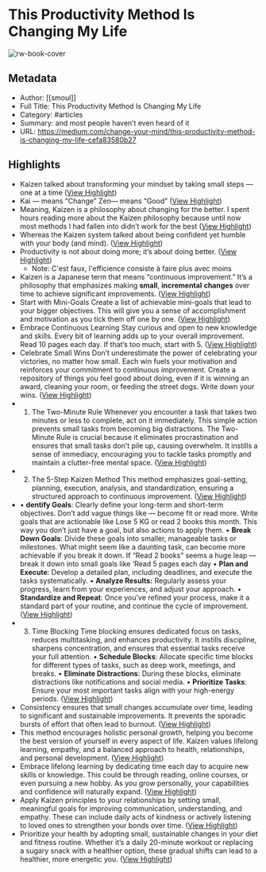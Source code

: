 # This Productivity Method Is Changing My Life

![rw-book-cover](https://miro.medium.com/v2/resize:fit:1102/1*AhDLLVrnHAdah_5ddiyVew@2x.jpeg)

## Metadata
- Author: [[smoul]]
- Full Title: This Productivity Method Is Changing My Life
- Category: #articles
- Summary: and most people haven’t even heard of it
- URL: https://medium.com/change-your-mind/this-productivity-method-is-changing-my-life-cefa83580b27

## Highlights
- Kaizen talked about transforming your mindset by taking small steps — one at a time ([View Highlight](https://read.readwise.io/read/01haz6t1gpz2318803e9df08q2))
- Kai — means “Change” 
  Zen— means “Good” ([View Highlight](https://read.readwise.io/read/01haz6t5nzf4wkx9acbjtqbzhc))
- Meaning, Kaizen is a philosophy about changing for the better. I spent hours reading more about the Kaizen philosophy because until now most methods I had fallen into didn’t work for the best ([View Highlight](https://read.readwise.io/read/01haz6ttmpdjxry3e06f8br3hz))
- Whereas the Kaizen system talked about being confident yet humble with your body (and mind). ([View Highlight](https://read.readwise.io/read/01haz6vf0yegcmf3hjy795f6ha))
- Productivity is not about doing more; it’s about doing better. ([View Highlight](https://read.readwise.io/read/01haz6xdgknzvrectqkbxzgz0b))
    - Note: C'est faux, l'efficience consiste à faire plus avec moins
- Kaizen is a Japanese term that means “continuous improvement.” It’s a philosophy that emphasizes making **small**, **incremental** **changes** over time to achieve significant improvements. ([View Highlight](https://read.readwise.io/read/01haz6z56t50z249bcan8qzgd2))
- Start with Mini-Goals
  Create a list of achievable mini-goals that lead to your bigger objectives. This will give you a sense of accomplishment and motivation as you tick them off one by one. ([View Highlight](https://read.readwise.io/read/01haz6zxrc6fjtcrbj8ct05ze8))
- Embrace Continuous Learning
  Stay curious and open to new knowledge and skills. Every bit of learning adds up to your overall improvement. Read 10 pages each day. If that’s too much, start with 5. ([View Highlight](https://read.readwise.io/read/01haz7099h1850nmna4rvmygpq))
- Celebrate Small Wins
  Don’t underestimate the power of celebrating your victories, no matter how small. Each win fuels your motivation and reinforces your commitment to continuous improvement. Create a repository of things you feel good about doing, even if it is winning an award, cleaning your room, or feeding the street dogs. Write down your wins. ([View Highlight](https://read.readwise.io/read/01haz71zjjzfqvd3z15gqbvchm))
- 1. The Two-Minute Rule
  Whenever you encounter a task that takes two minutes or less to complete, act on it immediately. This simple action prevents small tasks from becoming big distractions.
  The Two-Minute Rule is crucial because it eliminates procrastination and ensures that small tasks don’t pile up, causing overwhelm.
  It instills a sense of immediacy, encouraging you to tackle tasks promptly and maintain a clutter-free mental space. ([View Highlight](https://read.readwise.io/read/01haz72q15z1gdz3dzcey8kedf))
- 2. The 5-Step Kaizen Method
  This method emphasizes goal-setting, planning, execution, analysis, and standardization, ensuring a structured approach to continuous improvement. ([View Highlight](https://read.readwise.io/read/01haz735t7ty5hyv9eegw8q1ka))
- • **dentify Goals**: Clearly define your long-term and short-term objectives. Don’t add vague things like — become fit or read more. Write goals that are actionable like Lose 5 KG or read 2 books this month. This way you don’t just have a goal, but also actions to apply them.
  • **Break Down Goals**: Divide these goals into smaller, manageable tasks or milestones. What might seem like a daunting task, can become more achievable if you break it down. If “Read 2 books” seems a huge leap — break it down into small goals like ‘Read 5 pages each day
  • **Plan and Execute**: Develop a detailed plan, including deadlines, and execute the tasks systematically.
  • **Analyze Results:** Regularly assess your progress, learn from your experiences, and adjust your approach.
  • **Standardize and Repeat**: Once you’ve refined your process, make it a standard part of your routine, and continue the cycle of improvement. ([View Highlight](https://read.readwise.io/read/01haz73x9754vjqk57wwq9g5bf))
- 3. Time Blocking
  Time blocking ensures dedicated focus on tasks, reduces multitasking, and enhances productivity.
  It instills discipline, sharpens concentration, and ensures that essential tasks receive your full attention.
  • **Schedule Blocks**: Allocate specific time blocks for different types of tasks, such as deep work, meetings, and breaks.
  • **Eliminate Distractions**: During these blocks, eliminate distractions like notifications and social media.
  • **Prioritize Tasks**: Ensure your most important tasks align with your high-energy periods. ([View Highlight](https://read.readwise.io/read/01haz750h0fjs08t98tk4yxhcv))
- Consistency ensures that small changes accumulate over time, leading to significant and sustainable improvements. It prevents the sporadic bursts of effort that often lead to burnout. ([View Highlight](https://read.readwise.io/read/01haz75ex0ygcx4t3xbs94yskb))
- This method encourages holistic personal growth, helping you become the best version of yourself in every aspect of life.
  Kaizen values lifelong learning, empathy, and a balanced approach to health, relationships, and personal development. ([View Highlight](https://read.readwise.io/read/01haz75zzb060ps0sjrfdtrpm4))
- Embrace lifelong learning by dedicating time each day to acquire new skills or knowledge. This could be through reading, online courses, or even pursuing a new hobby. As you grow personally, your capabilities and confidence will naturally expand. ([View Highlight](https://read.readwise.io/read/01haz768j14kp61bfetyx28ncx))
- Apply Kaizen principles to your relationships by setting small, meaningful goals for improving communication, understanding, and empathy. These can include daily acts of kindness or actively listening to loved ones to strengthen your bonds over time. ([View Highlight](https://read.readwise.io/read/01haz76hahhvxzx7xne1b3pf83))
- Prioritize your health by adopting small, sustainable changes in your diet and fitness routine. Whether it’s a daily 20-minute workout or replacing a sugary snack with a healthier option, these gradual shifts can lead to a healthier, more energetic you. ([View Highlight](https://read.readwise.io/read/01haz76n2wf31as5tcgefy8zez))
